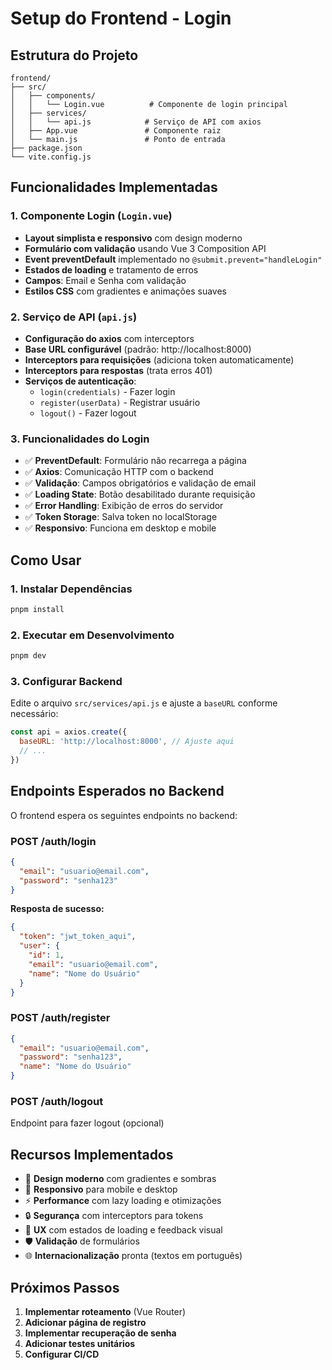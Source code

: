 # Setup do Frontend - Login

## Estrutura do Projeto

```
frontend/
├── src/
│   ├── components/
│   │   └── Login.vue          # Componente de login principal
│   ├── services/
│   │   └── api.js            # Serviço de API com axios
│   ├── App.vue               # Componente raiz
│   └── main.js               # Ponto de entrada
├── package.json
└── vite.config.js
```

## Funcionalidades Implementadas

### 1. Componente Login (`Login.vue`)
- **Layout simplista e responsivo** com design moderno
- **Formulário com validação** usando Vue 3 Composition API
- **Event preventDefault** implementado no `@submit.prevent="handleLogin"`
- **Estados de loading** e tratamento de erros
- **Campos**: Email e Senha com validação
- **Estilos CSS** com gradientes e animações suaves

### 2. Serviço de API (`api.js`)
- **Configuração do axios** com interceptors
- **Base URL configurável** (padrão: http://localhost:8000)
- **Interceptors para requisições** (adiciona token automaticamente)
- **Interceptors para respostas** (trata erros 401)
- **Serviços de autenticação**:
  - `login(credentials)` - Fazer login
  - `register(userData)` - Registrar usuário
  - `logout()` - Fazer logout

### 3. Funcionalidades do Login
- ✅ **PreventDefault**: Formulário não recarrega a página
- ✅ **Axios**: Comunicação HTTP com o backend
- ✅ **Validação**: Campos obrigatórios e validação de email
- ✅ **Loading State**: Botão desabilitado durante requisição
- ✅ **Error Handling**: Exibição de erros do servidor
- ✅ **Token Storage**: Salva token no localStorage
- ✅ **Responsivo**: Funciona em desktop e mobile

## Como Usar

### 1. Instalar Dependências
```bash
pnpm install
```

### 2. Executar em Desenvolvimento
```bash
pnpm dev
```

### 3. Configurar Backend
Edite o arquivo `src/services/api.js` e ajuste a `baseURL` conforme necessário:
```javascript
const api = axios.create({
  baseURL: 'http://localhost:8000', // Ajuste aqui
  // ...
})
```

## Endpoints Esperados no Backend

O frontend espera os seguintes endpoints no backend:

### POST /auth/login
```json
{
  "email": "usuario@email.com",
  "password": "senha123"
}
```

**Resposta de sucesso:**
```json
{
  "token": "jwt_token_aqui",
  "user": {
    "id": 1,
    "email": "usuario@email.com",
    "name": "Nome do Usuário"
  }
}
```

### POST /auth/register
```json
{
  "email": "usuario@email.com",
  "password": "senha123",
  "name": "Nome do Usuário"
}
```

### POST /auth/logout
Endpoint para fazer logout (opcional)

## Recursos Implementados

- 🎨 **Design moderno** com gradientes e sombras
- 📱 **Responsivo** para mobile e desktop
- ⚡ **Performance** com lazy loading e otimizações
- 🔒 **Segurança** com interceptors para tokens
- 🚀 **UX** com estados de loading e feedback visual
- 🛡️ **Validação** de formulários
- 🌐 **Internacionalização** pronta (textos em português)

## Próximos Passos

1. **Implementar roteamento** (Vue Router)
2. **Adicionar página de registro**
3. **Implementar recuperação de senha**
4. **Adicionar testes unitários**
5. **Configurar CI/CD**
